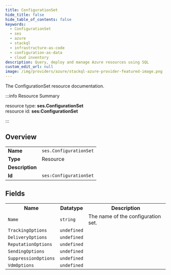 ```yaml
---
title: ConfigurationSet
hide_title: false
hide_table_of_contents: false
keywords:
  - ConfigurationSet
  - ses
  - azure
  - stackql
  - infrastructure-as-code
  - configuration-as-data
  - cloud inventory
description: Query, deploy and manage Azure resources using SQL
custom_edit_url: null
image: /img/providers/azure/stackql-azure-provider-featured-image.png
---
```

The ConfigurationSet resource documentation.

:::info Resource Summary

<div class="row">
<div class="providerDocColumn">
<span>resource type:&nbsp;<b>ses.ConfigurationSet</b></span><br />
<span>resource id:&nbsp;<b>ses:ConfigurationSet</b></span><br />
</div>
</div>

:::

## Overview
<table><tbody>
<tr><td><b>Name</b></td><td><code>ses.ConfigurationSet</code></td></tr>
<tr><td><b>Type</b></td><td>Resource</td></tr>
<tr><td><b>Description</b></td><td></td></tr>
<tr><td><b>Id</b></td><td><code>ses:ConfigurationSet</code></td></tr>
</tbody></table>

## Fields
<table><tbody>
<tr><th>Name</th><th>Datatype</th><th>Description</th></tr>
<tr><td><code>Name</code></td><td><code>string</code></td><td>The name of the configuration set.</td></tr><tr><td><code>TrackingOptions</code></td><td><code>undefined</code></td><td></td></tr><tr><td><code>DeliveryOptions</code></td><td><code>undefined</code></td><td></td></tr><tr><td><code>ReputationOptions</code></td><td><code>undefined</code></td><td></td></tr><tr><td><code>SendingOptions</code></td><td><code>undefined</code></td><td></td></tr><tr><td><code>SuppressionOptions</code></td><td><code>undefined</code></td><td></td></tr><tr><td><code>VdmOptions</code></td><td><code>undefined</code></td><td></td></tr>
</tbody></table>